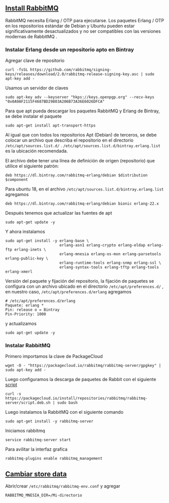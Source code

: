 ## [Install RabbitMQ](https://www.rabbitmq.com/install-debian.html) 
RabbitMQ necesita Erlang / OTP para ejecutarse. Los paquetes Erlang / OTP en los repositorios estándar de Debian y Ubuntu pueden estar significativamente desactualizados y no ser compatibles con las versiones modernas de RabbitMQ .
### Instalar Erlang desde un repositorio apto en Bintray
Agregar clave de repositorio
````
curl -fsSL https://github.com/rabbitmq/signing-keys/releases/download/2.0/rabbitmq-release-signing-key.asc | sudo apt-key add -
````
Usamos un servidor de claves
````
sudo apt-key adv --keyserver "hkps://keys.openpgp.org" --recv-keys "0x0A9AF2115F4687BD29803A206B73A36E6026DFCA"
````
Para que apt pueda descargar los paquetes RabbitMQ y Erlang de Bintray, se debe instalar el paquete
````
sudo apt-get install apt-transport-https
````
Al igual que con todos los repositorios Apt (Debian) de terceros, se debe colocar un archivo que describa el repositorio en el directorio ``/etc/apt/sources.list.d/`` . ``/etc/apt/sources.list.d/bintray.erlang.list`` es la ubicación recomendada.

El archivo debe tener una línea de definición de origen (repositorio) que utilice el siguiente patrón:
````
deb https://dl.bintray.com/rabbitmq-erlang/debian $distribution $component
````
Para ubuntu 18, en el archivo ``/etc/apt/sources.list.d/bintray.erlang.list`` agregamos 
````
deb https://dl.bintray.com/rabbitmq-erlang/debian bionic erlang-22.x
````
Después tenemos que actualizar las fuentes de apt
````
sudo apt-get update -y
````
Y ahora instalamos
````
sudo apt-get install -y erlang-base \
                        erlang-asn1 erlang-crypto erlang-eldap erlang-ftp erlang-inets \
                        erlang-mnesia erlang-os-mon erlang-parsetools erlang-public-key \
                        erlang-runtime-tools erlang-snmp erlang-ssl \
                        erlang-syntax-tools erlang-tftp erlang-tools erlang-xmerl
````
Versión del paquete y fijación del repositorio, la fijación de paquetes se configura con un archivo ubicado en el directorio ``/etc/apt/preferences.d/`` , en nuestro caso, ``/etc/apt/preferences.d/erlang``
agregamos
````
# /etc/apt/preferences.d/erlang 
Paquete: erlang * 
Pin: release o = Bintray 
Pin-Priority: 1000
````
y actualizamos
````
sudo apt-get update -y
````
### Instalar RabbitMQ
Primero importamos la clave de PackageCloud 
````
wget -O - "https://packagecloud.io/rabbitmq/rabbitmq-server/gpgkey" | sudo apt-key add -
````
Luego configuramos la descarga de paquetes de Rabbit con el siguiente [script](https://packagecloud.io/rabbitmq/rabbitmq-server/install)
````
curl -s https://packagecloud.io/install/repositories/rabbitmq/rabbitmq-server/script.deb.sh | sudo bash
````
Luego instalamos la RabbitMQ con el siguiente comando
````
sudo apt-get install -y rabbitmq-server
````
Iniciamos rabbitmq
````
service rabbitmq-server start
````
Para avilitar la interfaz grafica
````
rabbitmq-plugins enable rabbitmq_management
````
## [Cambiar store data](https://www.rabbitmq.com/relocate.html)
Abrir/crear ``/etc/rabbitmq/rabbitmq-env.conf`` y agregar
````
RABBITMQ_MNESIA_DIR=/Mi-directorio
````
